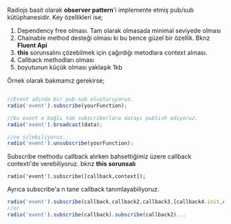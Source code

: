 Radiojs basit olarak **observer pattern**'i implemente etmiş pub/sub kütüphanesidir. Key özellikleri ise;

1. Dependency free olması. Tam olarak olmasada minimal seviyede olması
2. Chainable method desteği olması ki bu bence güzel bir özellik. Bknz **Fluent Api**
3. **this** sorunsalını çözebilmek için çağırdığı metodlara context alması.
4. Callback methodları olması
5. boyutunun küçük olması yaklaşık 1kb

Örnek olarak bakmamız gerekirse;

```javascript

//Event adında bir pub-sub oluşturuyoruz.
radio('event').subscribe(yourFunction);

//bu event e bağlı tüm subscriberlara datayı publish ediyoruz.
radio('event').broadcast(data);

//ve silebiliyoruz.
radio('event').unsubscribe(yourFunction);
```

Subscribe methodu callback alırken bahsettiğimiz üzere callback contexti'de verebiliyoruz. bknz **this sorunsalı** 

`radio('event').subscribe([callback,context]);`

Ayrıca subscribe'a n tane callback tanımlayabiliyoruz.
```javascript
radio('event').subscribe(callback,callback2,callback3,[callback4.init,callback4]);
//or
radio('event').subscribe(callback).subscribe(callback2)...
```